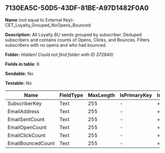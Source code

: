 ## 7130EA5C-50D5-43DF-81BE-A97D1482F0A0

**Name** (not equal to External Key)**:** CET_Loyalty_Grouped_NoOpens_Bounced

**Description:** All Loyalty BU sends grouped by subscriber.  Deduped subscribers and contains counts of Opens, Clicks, and Bounces.  Filters subscribers with no opens and who had bounced.

**Folder:** _Hidden! Could not find folder with ID 372840_/

**Fields in table:** 6

**Sendable:** No

**Testable:** No

| Name | FieldType | MaxLength | IsPrimaryKey | IsNullable | DefaultValue |
| --- | --- | --- | --- | --- | --- |
| SubscriberKey | Text | 255 | - | + |  |
| EmailAddress | Text | 255 | - | + |  |
| EmailSentCount | Text | 255 | - | + |  |
| EmailOpenCount | Text | 255 | - | + |  |
| EmailClickCount | Text | 255 | - | + |  |
| EmailBouncedCount | Text | 255 | - | + |  |
